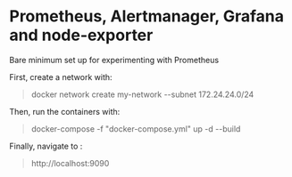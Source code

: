 # Prometheus, Alertmanager, Grafana and node-exporter

Bare minimum set up for experimenting with Prometheus

First, create a network with:

> docker network create my-network --subnet 172.24.24.0/24        

Then, run the containers with:

> docker-compose -f "docker-compose.yml" up -d --build 

Finally, navigate to :

> http://localhost:9090